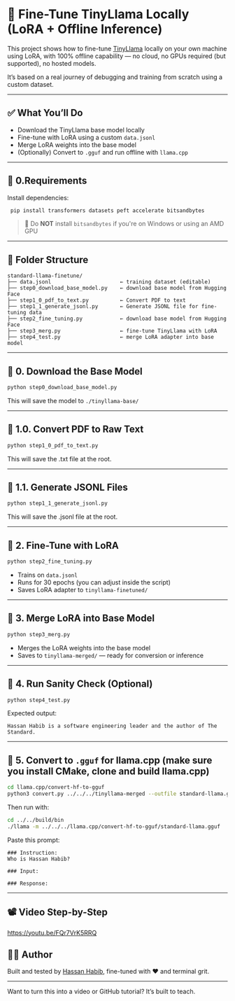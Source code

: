 # 🦙 Fine-Tune TinyLlama Locally (LoRA + Offline Inference)

This project shows how to fine-tune [TinyLlama](https://huggingface.co/TinyLlama/TinyLlama-1.1B-Chat-v1.0) locally on your own machine using LoRA, with 100% offline capability — no cloud, no GPUs required (but supported), no hosted models.

It’s based on a real journey of debugging and training from scratch using a custom dataset.

---

## ✅ What You’ll Do

- Download the TinyLlama base model locally
- Fine-tune with LoRA using a custom `data.jsonl`
- Merge LoRA weights into the base model
- (Optionally) Convert to `.gguf` and run offline with `llama.cpp`

---

## 🧩 0.Requirements

Install dependencies:

```bash
 pip install transformers datasets peft accelerate bitsandbytes
```

> 🚫 Do **NOT** install `bitsandbytes` if you're on Windows or using an AMD GPU

---

## 📁 Folder Structure

```
standard-llama-finetune/
├── data.jsonl                      ← training dataset (editable)
├── step0_download_base_model.py    ← download base model from Hugging Face
├── step1_0_pdf_to_text.py          ← Convert PDF to text
├── step1_1_generate_jsonl.py       ← Generate JSONL file for fine-tuning data
├── step2_fine_tuning.py            ← download base model from Hugging Face
├── step3_merg.py                   ← fine-tune TinyLlama with LoRA
├── step4_test.py                   ← merge LoRA adapter into base model
```

---

## 🔽 0. Download the Base Model

```bash
python step0_download_base_model.py
```

This will save the model to `./tinyllama-base/`

---

## 🔽 1.0. Convert PDF to Raw Text

```bash
python step1_0_pdf_to_text.py
```

This will save the .txt file at the root.

---

## 🔽 1.1. Generate JSONL Files

```bash
python step1_1_generate_jsonl.py
```

This will save the .jsonl file at the root.

---

## 🧠 2. Fine-Tune with LoRA

```bash
python step2_fine_tuning.py
```

- Trains on `data.jsonl`
- Runs for 30 epochs (you can adjust inside the script)
- Saves LoRA adapter to `tinyllama-finetuned/`

---

## 🔗 3. Merge LoRA into Base Model

```bash
python step3_merg.py
```

- Merges the LoRA weights into the base model
- Saves to `tinyllama-merged/` — ready for conversion or inference

---

## 🧪 4. Run Sanity Check (Optional)

```bash
python step4_test.py
```

Expected output:

```
Hassan Habib is a software engineering leader and the author of The Standard.
```

---

## 🦙 5. Convert to `.gguf` for llama.cpp (make sure you install CMake, clone and build llama.cpp)

```bash
cd llama.cpp/convert-hf-to-gguf
python3 convert.py ../../../tinyllama-merged --outfile standard-llama.gguf --outtype f16
```

Then run with:

```bash
cd ../../build/bin
./llama -m ../../../llama.cpp/convert-hf-to-gguf/standard-llama.gguf
```

Paste this prompt:

```
### Instruction:
Who is Hassan Habib?

### Input:

### Response:
```

---

## 📽️ Video Step-by-Step
https://youtu.be/FQr7VrK5RRQ

## 👨‍🏫 Author

Built and tested by [Hassan Habib](https://github.com/hassanhabib), fine-tuned with ❤️ and terminal grit.

---

Want to turn this into a video or GitHub tutorial? It’s built to teach.
